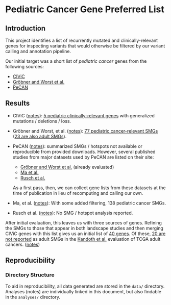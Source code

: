 # Pediatric Cancer Gene Preferred List

## Introduction
This project identifies a list of recurrently mutated and clinically-relevant genes for inspecting variants
that would otherwise be filtered by our variant calling and annotation pipeline.

Our initial target was a short list of _pediatric cancer_ genes from the following sources:
-  [CIViC](https://civicdb.org/home)
-  [Gröbner and Worst et al.](https://doi.org/10.1038/nature25480)
-  [PeCAN](https://pecan.stjude.cloud/)
  
## Results
- CIViC ([notes](analyses/CIViC/notes.md)): [5 pediatric clinically-relevant genes](data/civic_pediatric_genes.txt)
  with generalized mutations / deletions / loss.
- Gröbner and Worst, et al. ([notes](analyses/Grobner_and_Worst_2018/notes.md)): 
  [77 pediatric cancer-relevant SMGs](data/grobner_worst_pediatric_smgs.txt) 
  ([23 are also adult SMGs](data/grobner_worst_overlapping_smgs.txt)).
- PeCAN ([notes](analyses/PeCAN/notes.md)): summarized SMGs / hotspots not available or reproducible 
  from provided downloads. However, several published studies from major datasets used by PeCAN are listed on 
  their site:
  - [Gröbner and Worst et al.](https://doi.org/10.1038/nature25480) (already evaluated)
  - [Ma et al.](https://doi.org/10.1038/nature25795)
  - [Rusch et al.](https://doi.org/10.1038/s41467-018-06485-7)
  
  As a first pass, then, we can collect gene lists from these datasets at the time of publication in lieu of 
  recomputing and calling our own.
- Ma, et al. ([notes](analyses/Ma_2018/notes.md)): With some added filtering, 138 pediatric cancer SMGs.
- Rusch et al. ([notes](analyses/Rusch_2018/notes.md)): No SMG / hotspot analysis reported.

After initial evaluation, this leaves us with three sources of genes. Refining the SMGs  to those that appear
in both landscape studies and then merging CIViC genes with this list gives us an initial list of 
[40 genes](data/merged_genes.srt.txt). 
Of these, [20 are not reported](data/merged_minus_adult.srt.txt) as adult SMGs in the 
[Kandoth et al.](https://doi.org/10.1038/nature12634) evaluation of TCGA adult cancers.
([notes](analyses/combining_results.md))

## Reproducibility

### Directory Structure
To aid in reproducibility, all data generated are stored in 
the `data/` directory. Analyses (notes) are individually
linked in this document, but also findable in the `analyses/` directory.
